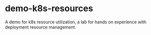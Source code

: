 # demo-k8s-resources
A demo for k8s resource utilization, a lab for hands on experience with deployment resource management.
